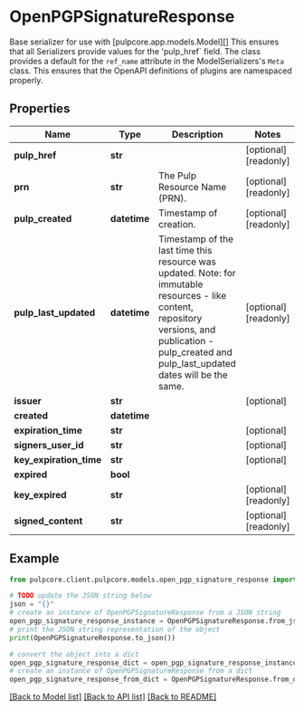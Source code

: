 # OpenPGPSignatureResponse

Base serializer for use with [pulpcore.app.models.Model][]  This ensures that all Serializers provide values for the 'pulp_href` field.  The class provides a default for the ``ref_name`` attribute in the ModelSerializers's ``Meta`` class. This ensures that the OpenAPI definitions of plugins are namespaced properly.

## Properties

Name | Type | Description | Notes
------------ | ------------- | ------------- | -------------
**pulp_href** | **str** |  | [optional] [readonly] 
**prn** | **str** | The Pulp Resource Name (PRN). | [optional] [readonly] 
**pulp_created** | **datetime** | Timestamp of creation. | [optional] [readonly] 
**pulp_last_updated** | **datetime** | Timestamp of the last time this resource was updated. Note: for immutable resources - like content, repository versions, and publication - pulp_created and pulp_last_updated dates will be the same. | [optional] [readonly] 
**issuer** | **str** |  | [optional] 
**created** | **datetime** |  | 
**expiration_time** | **str** |  | [optional] 
**signers_user_id** | **str** |  | [optional] 
**key_expiration_time** | **str** |  | [optional] 
**expired** | **bool** |  | 
**key_expired** | **str** |  | [optional] [readonly] 
**signed_content** | **str** |  | [optional] [readonly] 

## Example

```python
from pulpcore.client.pulpcore.models.open_pgp_signature_response import OpenPGPSignatureResponse

# TODO update the JSON string below
json = "{}"
# create an instance of OpenPGPSignatureResponse from a JSON string
open_pgp_signature_response_instance = OpenPGPSignatureResponse.from_json(json)
# print the JSON string representation of the object
print(OpenPGPSignatureResponse.to_json())

# convert the object into a dict
open_pgp_signature_response_dict = open_pgp_signature_response_instance.to_dict()
# create an instance of OpenPGPSignatureResponse from a dict
open_pgp_signature_response_from_dict = OpenPGPSignatureResponse.from_dict(open_pgp_signature_response_dict)
```
[[Back to Model list]](../README.md#documentation-for-models) [[Back to API list]](../README.md#documentation-for-api-endpoints) [[Back to README]](../README.md)


